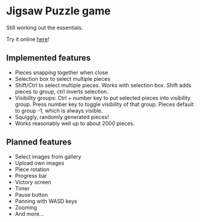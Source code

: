 # Jigsaw Puzzle game
Still working out the essentials. 

Try it online [here](https://tipulidae.github.io/jigsaw)! 

## Implemented features
* Pieces snapping together when close
* Selection box to select multiple pieces
* Shift/Ctrl to select multiple pieces. Works with selection box. Shift adds pieces to group, ctrl inverts selection.
* Visibility groups: Ctrl + number key to put selected pieces into visibility group. 
Press number key to toggle visibility of that group. Pieces default to group -1, which is always visible.
* Squiggly, randomly generated pieces!
* Works reasonably well up to about 2000 pieces.

## Planned features
* Select images from gallery
* Upload own images
* Piece rotation
* Progress bar
* Victory screen
* Timer
* Pause button
* Panning with WASD keys
* Zooming
* And more...